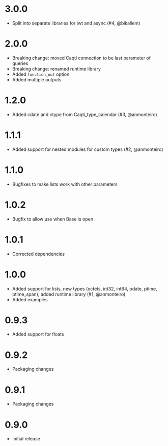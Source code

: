 # 3.0.0
- Split into separate libraries for lwt and async (#4, @bikallem)

# 2.0.0
- Breaking change: moved Caqti connection to be last parameter of queries
- Breaking change: renamed runtime library
- Added `function_out` option
- Added multiple outputs

# 1.2.0
- Added cdate and ctype from Caqti\_type\_calendar (#3, @anmonteiro)

# 1.1.1
- Added support for nested modules for custom types (#2, @anmonteiro)

# 1.1.0
- Bugfixes to make lists work with other parameters

# 1.0.2
- Bugfix to allow use when Base is open

# 1.0.1
- Corrected dependencies

# 1.0.0
- Added support for lists, new types (octets, int32, int64, pdate, ptime, ptime\_span); added runtime library (#1, @anmonteiro)
- Added examples

# 0.9.3
- Added support for floats

# 0.9.2
- Packaging changes

# 0.9.1
- Packaging changes

# 0.9.0
- Initial release
